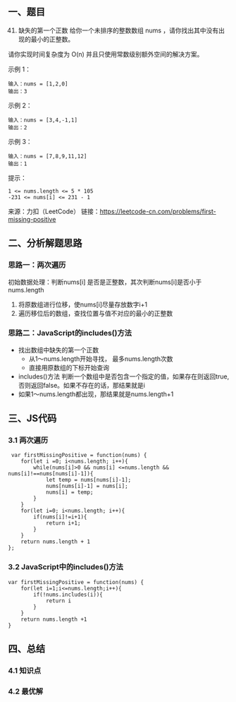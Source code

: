 ## 一、题目

41. 缺失的第一个正数
给你一个未排序的整数数组 nums ，请你找出其中没有出现的最小的正整数。

请你实现时间复杂度为 O(n) 并且只使用常数级别额外空间的解决方案。
 
示例 1：

```
输入：nums = [1,2,0]
输出：3
```

示例 2：

```
输入：nums = [3,4,-1,1]
输出：2
```

示例 3：
```
输入：nums = [7,8,9,11,12]
输出：1
```

提示：
```
1 <= nums.length <= 5 * 105
-231 <= nums[i] <= 231 - 1
```

来源：力扣（LeetCode）
链接：https://leetcode-cn.com/problems/first-missing-positive

## 二、分析解题思路


### 思路一：两次遍历
初始数据处理：判断nums[i] 是否是正整数，其次判断nums[i]是否小于nums.length

1. 将原数组进行位移，使nums[i]尽量存放数字i+1
2. 遍历移位后的数组，查找位置与值不对应的最小的正整数

### 思路二：JavaScript的includes()方法
- 找出数组中缺失的第一个正数
    - 从1～nums.length开始寻找， 最多nums.length次数
    - 直接用原数组的下标开始查询
- includes()方法 判断一个数组中是否包含一个指定的值，如果存在则返回true,否则返回false。如果不存在的话，那结果就是i 
- 如果1～nums.length都出现，那结果就是nums.length+1

## 三、JS代码
### 3.1 两次遍历
```
 var firstMissingPositive = function(nums) {
    for(let i =0; i<nums.length; i++){
        while(nums[i]>0 && nums[i] <=nums.length && nums[i]!==nums[nums[i]-1]){
            let temp = nums[nums[i]-1];
            nums[nums[i]-1] = nums[i];
            nums[i] = temp;
        }
    }
    for(let i=0; i<nums.length; i++){
        if(nums[i]!=i+1){
            return i+1;
        }
    }
    return nums.length + 1
};
```

### 3.2 JavaScript中的includes()方法
```
var firstMissingPositive = function(nums) {
    for(let i=1;i<=nums.length;i++){
        if(!nums.includes(i)){
            return i
        }
    }
    return nums.length +1
}
```


## 四、总结

### 4.1 知识点

### 4.2 最优解
